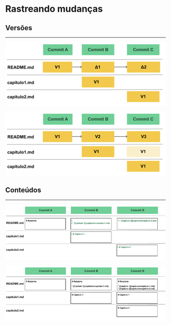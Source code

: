 # Rastreando mudanças

## Versões
---

![](img/versions-diff.png)

![](img/versions-content.png)

## Conteúdos
---

![](img/versions-files-diff.png)

![](img/versions-files-content.png)